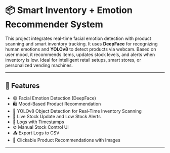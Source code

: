# 📦 Smart Inventory + Emotion Recommender System

This project integrates real-time facial emotion detection with product scanning and smart inventory tracking. It uses **DeepFace** for recognizing human emotions and **YOLOv8** to detect products via webcam. Based on user mood, it recommends items, updates stock levels, and alerts when inventory is low. Ideal for intelligent retail setups, smart stores, or personalized vending machines.

---

## 🌟 Features

- 😄 Facial Emotion Detection (DeepFace)  
- 🛍️ Mood-Based Product Recommendation  
- 📸 YOLOv8 Object Detection for Real-Time Inventory Scanning  
- 🔁 Live Stock Update and Low Stock Alerts  
- 📝 Logs with Timestamps  
- ⚙️ Manual Stock Control UI  
- 📤 Export Logs to CSV  
- 🔗 Clickable Product Recommendations with Images  

---
